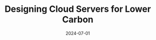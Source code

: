---
artifact: https://github.com/Azure/AzurePublicDataset/tree/master/analysis/GreenSKU-Framework
artifact_badges:
- available
- functional
- reproduced
authors: <u>Jaylen Wang</u>, Daniel S. Berger, Fiodar Kazhamiaka, Celine Irvene, Chaojie
  Zhang, Esha Choukse, Kali Frost, Rodrigo Fonseca, Brijesh Warrier, Chetan Bansal,
  Jonathan Stern, Ricardo Bianchini, Akshitha Sriraman
bibtex: "@inproceedings{wang2024designing,\n    title={Designing Cloud Servers for\
  \ Lower Carbon},\n    author={Wang, Jaylen and Berger, Daniel S. and Kazhamiaka,\
  \ Fiodar and Irvene, Celine and Zhang, Chaojie and Choukse, Esha and Frost, Kali\
  \ and Fonseca, Rodrigo and Warrier, Brijesh and Bansal, Chetan and Stern, Jonathan\
  \ and Bianchini, Ricardo and Sriraman, Akshitha},\n    booktitle={International\
  \ Symposium on Computer Architecture},\n    year={2024}\n}\n"
citation: J. Wang, D. Berger, F. Kazhamiaka, C. Irvene, C. Zhang, E. Choukse, K. Frost,
  R. Fonseca, B. Warrier, C. Bansal, J. Stern, R. Bianchini, and A. Sriraman, "Designing
  Cloud Servers for Lower Carbon," in <i>International Symposium on Computer Architecture</i>,
  2024.
collection: publications
conf_shorthand: ISCA
date: 2024-07-01
doi: 10.1109/ISCA59077.2024.00041
paperurl: https://jaylenwang7.github.io/files/GreenSKU_ISCA24.pdf
slidesurl: https://jaylenwang7.github.io/files/GreenSKU_ISCA24_slides.pptx
title: Designing Cloud Servers for Lower Carbon
venue: 51st International Symposium on Computer Architecture (ISCA)
venue_type: conference
---